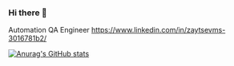### Hi there 👋

Automation QA Engineer https://www.linkedin.com/in/zaytsevms-3016781b2/

[![Anurag's GitHub stats](https://github-readme-stats.vercel.app/api?username=0zyr0)](https://github.com/0zyr0/0zyr0)

<!--
**0zyr0/0zyr0** is a ✨ _special_ ✨ repository because its `README.md` (this file) appears on your GitHub profile.

Here are some ideas to get you started:

- 🔭 I’m currently working on ...
- 🌱 I’m currently learning ...
- 👯 I’m looking to collaborate on ...
- 🤔 I’m looking for help with ...
- 💬 Ask me about ...
- 📫 How to reach me: ...
- 😄 Pronouns: ...
- ⚡ Fun fact: ...
-->
